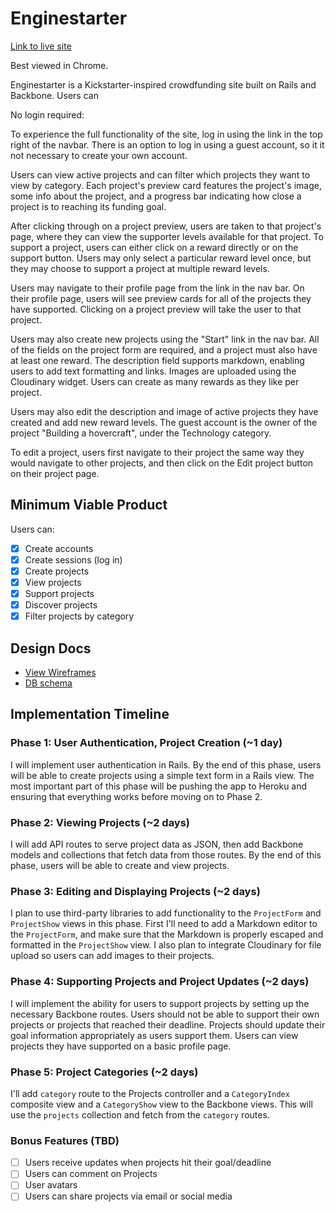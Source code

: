 # Enginestarter

[Link to live site][site]

Best viewed in Chrome.

Enginestarter is a Kickstarter-inspired crowdfunding site built on Rails and Backbone. Users can

No login required:

To experience the full functionality of the site, log in using the link in the top right of the navbar. There is an option to log in using a guest account, so it it not necessary to create your own account.

Users can view active projects and can filter which projects they want to view by category. Each project's preview card features the project's image, some info about the project, and a progress bar indicating how close a project is to reaching its funding goal.

After clicking through on a project preview, users are taken to that project's page, where they can view the supporter levels available for that project. To support a project, users can either click on a reward directly or on the support button. Users may only select a particular reward level once, but they may choose to support a project at multiple reward levels.

Users may navigate to their profile page from the link in the nav bar. On their profile page, users will see preview cards for all of the projects they have supported. Clicking on a project preview will take the user to that project.

Users may also create new projects using the "Start" link in the nav bar. All of the fields on the project form are required, and a project must also have at least one reward. The description field supports markdown, enabling users to add text formatting and links. Images are uploaded using the Cloudinary widget. Users can create as many rewards as they like per project. 

Users may also edit the description and image of active projects they have created and add new reward levels. The guest account is the owner of the project "Building a hovercraft", under the Technology category.

To edit a project, users first navigate to their project the same way they would navigate to other projects, and then click on the Edit project button on their project page.

[site]: http://www.enginestarter.xyz

## Minimum Viable Product
Users can:

- [x] Create accounts
- [x] Create sessions (log in)
- [x] Create projects
- [x] View projects
- [x] Support projects
- [x] Discover projects
- [x] Filter projects by category

## Design Docs
* [View Wireframes][views]
* [DB schema][schema]

[views]: ./docs/views.md
[schema]: ./docs/schema.md

## Implementation Timeline

### Phase 1: User Authentication, Project Creation (~1 day)
I will implement user authentication in Rails. By the end of this phase, users
will be able to create projects using a simple text form in a Rails view. The most
important part of this phase will be pushing the app to Heroku and ensuring that
everything works before moving on to Phase 2.

### Phase 2: Viewing Projects (~2 days)
I will add API routes to serve project data as JSON, then add Backbone
models and collections that fetch data from those routes. By the end of this
phase, users will be able to create and view projects.

### Phase 3: Editing and Displaying Projects (~2 days)
I plan to use third-party libraries to add functionality to the `ProjectForm`
and `ProjectShow` views in this phase. First I'll need to add a Markdown editor
to the `ProjectForm`, and make sure that the Markdown is properly escaped and
formatted in the `ProjectShow` view. I also plan to integrate Cloudinary for
file upload so users can add images to their projects.

### Phase 4: Supporting Projects and Project Updates (~2 days)

I will implement the ability for users to support projects by setting up the
necessary Backbone routes. Users should not be able to support their own
projects or projects that reached their deadline. Projects should update their
goal information appropriately as users support them. Users can view projects
they have supported on a basic profile page.

### Phase 5: Project Categories (~2 days)
I'll add `category` route to the Projects controller and a `CategoryIndex`
composite view and a `CategoryShow` view to the Backbone views. This will use
the `projects` collection and fetch from the `category` routes.

### Bonus Features (TBD)
- [ ] Users receive updates when projects hit their goal/deadline
- [ ] Users can comment on Projects
- [ ] User avatars
- [ ] Users can share projects via email or social media
